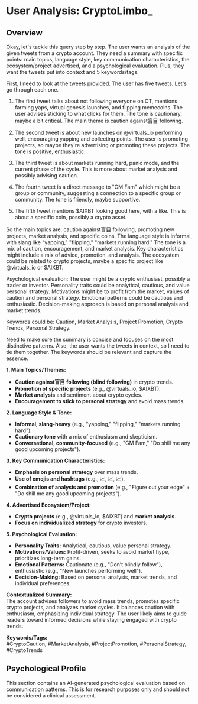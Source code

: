 # User Analysis: CryptoLimbo_

## Overview

<think>
Okay, let's tackle this query step by step. The user wants an analysis of the given tweets from a crypto account. They need a summary with specific points: main topics, language style, key communication characteristics, the ecosystem/project advertised, and a psychological evaluation. Plus, they want the tweets put into context and 5 keywords/tags.

First, I need to look at the tweets provided. The user has five tweets. Let's go through each one.

1. The first tweet talks about not following everyone on CT, mentions farming yaps, virtual genesis launches, and flipping memecoins. The user advises sticking to what clicks for them. The tone is cautionary, maybe a bit critical. The main theme is caution against盲目 following.

2. The second tweet is about new launches on @virtuals_io performing well, encouraging yapping and collecting points. The user is promoting projects, so maybe they're advertising or promoting these projects. The tone is positive, enthusiastic.

3. The third tweet is about markets running hard, panic mode, and the current phase of the cycle. This is more about market analysis and possibly advising caution.

4. The fourth tweet is a direct message to "GM Fam" which might be a group or community, suggesting a connection to a specific group or community. The tone is friendly, maybe supportive.

5. The fifth tweet mentions $AIXBT looking good here, with a like. This is about a specific coin, possibly a crypto asset.

So the main topics are: caution against盲目 following, promoting new projects, market analysis, and specific coins. The language style is informal, with slang like "yapping," "flipping," "markets running hard." The tone is a mix of caution, encouragement, and market analysis. Key characteristics might include a mix of advice, promotion, and analysis. The ecosystem could be related to crypto projects, maybe a specific project like @virtuals_io or $AIXBT.

Psychological evaluation: The user might be a crypto enthusiast, possibly a trader or investor. Personality traits could be analytical, cautious, and value personal strategy. Motivations might be to profit from the market, values of caution and personal strategy. Emotional patterns could be cautious and enthusiastic. Decision-making approach is based on personal analysis and market trends.

Keywords could be: Caution, Market Analysis, Project Promotion, Crypto Trends, Personal Strategy.

Need to make sure the summary is concise and focuses on the most distinctive patterns. Also, the user wants the tweets in context, so I need to tie them together. The keywords should be relevant and capture the essence.
</think>

**1. Main Topics/Themes:**  
- **Caution against盲目 following (blind following)** in crypto trends.  
- **Promotion of specific projects** (e.g., @virtuals_io, $AIXBT).  
- **Market analysis** and sentiment about crypto cycles.  
- **Encouragement to stick to personal strategy** and avoid mass trends.  

**2. Language Style & Tone:**  
- **Informal, slang-heavy** (e.g., "yapping," "flipping," "markets running hard").  
- **Cautionary tone** with a mix of enthusiasm and skepticism.  
- **Conversational, community-focused** (e.g., "GM Fam," "Do shill me any good upcoming projects").  

**3. Key Communication Characteristics:**  
- **Emphasis on personal strategy** over mass trends.  
- **Use of emojis and hashtags** (e.g., 📈, 📈, 📈).  
- **Combination of analysis and promotion** (e.g., "Figure out your edge" + "Do shill me any good upcoming projects").  

**4. Advertised Ecosystem/Project:**  
- **Crypto projects** (e.g., @virtuals_io, $AIXBT) and **market analysis**.  
- **Focus on individualized strategy** for crypto investors.  

**5. Psychological Evaluation:**  
- **Personality Traits:** Analytical, cautious, value personal strategy.  
- **Motivations/Values:** Profit-driven, seeks to avoid market hype, prioritizes long-term gains.  
- **Emotional Patterns:** Cautionate (e.g., "Don’t blindly follow"), enthusiastic (e.g., "New launches performing well").  
- **Decision-Making:** Based on personal analysis, market trends, and individual preferences.  

**Contextualized Summary:**  
The account advises followers to avoid mass trends, promotes specific crypto projects, and analyzes market cycles. It balances caution with enthusiasm, emphasizing individual strategy. The user likely aims to guide readers toward informed decisions while staying engaged with crypto trends.  

**Keywords/Tags:**  
#CryptoCaution, #MarketAnalysis, #ProjectPromotion, #PersonalStrategy, #CryptoTrends

## Psychological Profile

This section contains an AI-generated psychological evaluation based on communication patterns. This is for research purposes only and should not be considered a clinical assessment.
